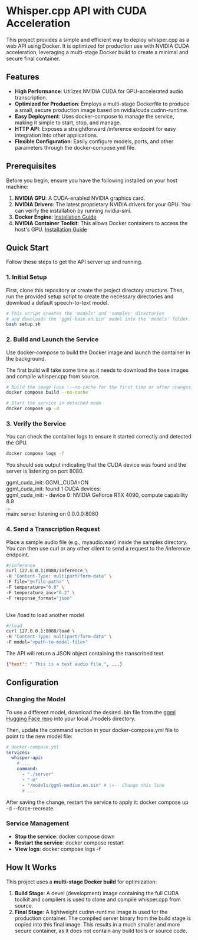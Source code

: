 # **Whisper.cpp API with CUDA Acceleration**

This project provides a simple and efficient way to deploy whisper.cpp as a web API using Docker. It is optimized for production use with NVIDIA CUDA acceleration, leveraging a multi-stage Docker build to create a minimal and secure final container.

## **Features**

* **High Performance**: Utilizes NVIDIA CUDA for GPU-accelerated audio transcription.  
* **Optimized for Production**: Employs a multi-stage Dockerfile to produce a small, secure production image based on nvidia/cuda:cudnn-runtime.  
* **Easy Deployment**: Uses docker-compose to manage the service, making it simple to start, stop, and manage.  
* **HTTP API**: Exposes a straightforward /inference endpoint for easy integration into other applications.  
* **Flexible Configuration**: Easily configure models, ports, and other parameters through the docker-compose.yml file.

## **Prerequisites**

Before you begin, ensure you have the following installed on your host machine:

1. **NVIDIA GPU**: A CUDA-enabled NVIDIA graphics card.  
2. **NVIDIA Drivers**: The latest proprietary NVIDIA drivers for your GPU. You can verify the installation by running nvidia-smi.  
3. **Docker Engine**: [Installation Guide](https://docs.docker.com/engine/install/)  
4. **NVIDIA Container Toolkit**: This allows Docker containers to access the host's GPU. [Installation Guide](https://docs.nvidia.com/datacenter/cloud-native/container-toolkit/latest/install-guide.html)

## **Quick Start**

Follow these steps to get the API server up and running.

### **1\. Initial Setup**

First, clone this repository or create the project directory structure. Then, run the provided setup script to create the necessary directories and download a default speech-to-text model.

```BASH
# This script creates the 'models' and 'samples' directories  
# and downloads the 'ggml-base.en.bin' model into the 'models' folder. 
bash setup.sh
```

### **2\. Build and Launch the Service**

Use docker-compose to build the Docker image and launch the container in the background.

The first build will take some time as it needs to download the base images and compile whisper.cpp from source.
```BASH
# Build the image (use \--no-cache for the first time or after changes)  
docker compose build --no-cache
```

```BASH
# Start the service in detached mode  
docker compose up -d
```

### **3\. Verify the Service**

You can check the container logs to ensure it started correctly and detected the GPU.
```BASH
docker compose logs -f
```

You should see output indicating that the CUDA device was found and the server is listening on port 8080\.

ggml\_cuda\_init: GGML\_CUDA=ON  
ggml\_cuda\_init: found 1 CUDA devices:  
ggml\_cuda\_init:   \- device 0: NVIDIA GeForce RTX 4090, compute capability 8.9  
...  
main: server listening on 0.0.0.0:8080

### **4\. Send a Transcription Request**

Place a sample audio file (e.g., myaudio.wav) inside the samples directory. You can then use curl or any other client to send a request to the /inference endpoint.

```BASH
#/inference
curl 127.0.0.1:8080/inference \
-H "Content-Type: multipart/form-data" \
-F file="@<file-path>" \
-F temperature="0.0" \
-F temperature_inc="0.2" \
-F response_format="json"
       
```

Use /load to load another model
```BASH
#/load
curl 127.0.0.1:8080/load \
-H "Content-Type: multipart/form-data" \
-F model="<path-to-model-file>"
```


The API will return a JSON object containing the transcribed text.
```JSON
{"text": " This is a test audio file.", ...}
```

## **Configuration**

### **Changing the Model**

To use a different model, download the desired .bin file from the [ggml Hugging Face repo](https://huggingface.co/ggerganov/whisper.cpp/tree/main) into your local ./models directory.

Then, update the command section in your docker-compose.yml file to point to the new model file:

```YAML
# docker-compose.yml  
services:  
  whisper-api:  
    # ...  
    command:  
      - "./server"  
      - "-m"  
      - "/models/ggml-medium.en.bin" # \<-- Change this line  
      # ...
```
After saving the change, restart the service to apply it: docker compose up \-d \--force-recreate.

### **Service Management**

* **Stop the service**: docker compose down  
* **Restart the service**: docker compose restart  
* **View logs**: docker compose logs \-f

## **How It Works**

This project uses a **multi-stage Docker build** for optimization:

1. **Build Stage**: A devel (development) image containing the full CUDA toolkit and compilers is used to clone and compile whisper.cpp from source.  
2. **Final Stage**: A lightweight cudnn-runtime image is used for the production container. The compiled server binary from the build stage is copied into this final image. This results in a much smaller and more secure container, as it does not contain any build tools or source code.

